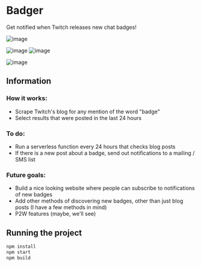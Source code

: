 # Badger
Get notified when Twitch releases new chat badges!

![image](https://github.com/petercunha/badger/assets/10228811/e3f26a0f-2032-4196-976b-d880eb22db34)

![image](http://textfiles.com/underconstruction/FaFashionAvenueShow5164underconstruction.gif)
![image](http://textfiles.com/underconstruction/HoHollywoodHeights4199Construction-Lemmings.gif)

![image](http://textfiles.com/underconstruction/HeHeartlandFlats7015underconstruction.gif)

## Information
### How it works: 
- Scrape Twitch's blog for any mention of the word "badge"
- Select results that were posted in the last 24 hours

### To do:
- Run a serverless function every 24 hours that checks blog posts
- If there is a new post about a badge, send out notifications to a mailing / SMS list

### Future goals:
- Build a nice looking website where people can subscribe to notifications of new badges
- Add other methods of discovering new badges, other than just blog posts (I have a few methods in mind)
- P2W features (maybe, we'll see)

## Running the project
```bash
npm install
npm start
npm build
```
